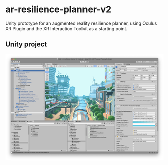 # ar-resilience-planner-v2
Unity prototype for an augmented reality resilience planner, using Oculus XR Plugin and the XR Interaction Toolkit as a starting point. 

## Unity project
![Screenshot in the Unity Editor](https://github.com/B22DigitalTwins2022/ar-resilience-planner-v2/raw/main/github-images/unity-screenshot.png)

